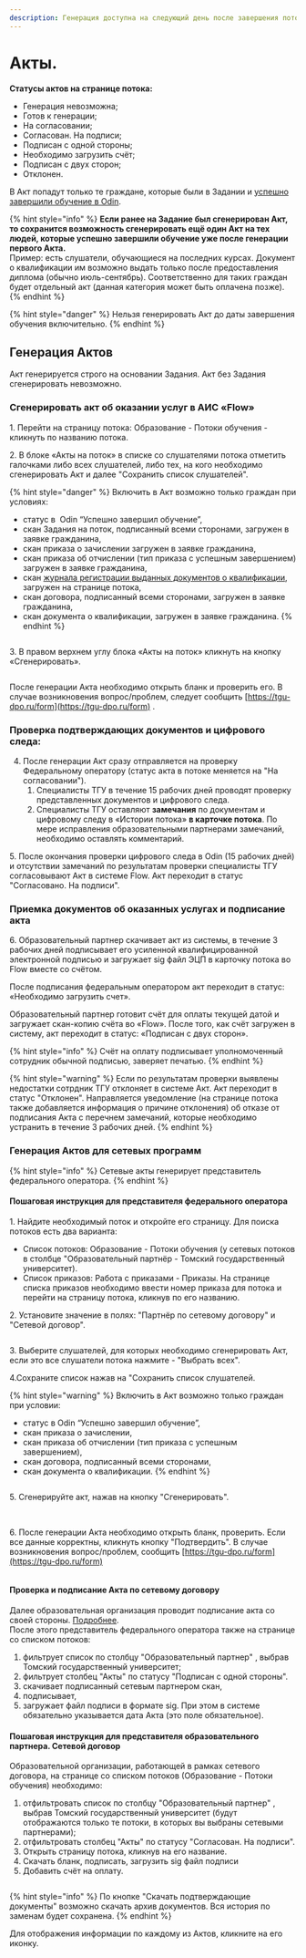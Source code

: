 ```yaml
---
description: Генерация доступна на следующий день после завершения потока.
---
```


# Акты.

**Статусы актов на странице потока:**

* Генерация невозможна;
* Готов к генерации;
* На согласовании;
* Согласован. На подписи;
* Подписан с одной стороны;
* Необходимо загрузить счёт;
* Подписан с двух сторон;
* Отклонен.

В Акт попадут только те граждане, которые были в Задании и [успешно завершили обучение в Odin](https://informa.gitbook.io/odin/instrukcii-po-rabote/dlya-administratorov/zavershenie-obucheniya-programm-sodeistviya-zanyatosti).

{% hint style="info" %}
**Если ранее на Задание был сгенерирован Акт, то сохранится  возможность сгенерировать ещё один Акт на тех людей, которые успешно завершили обучение уже после генерации первого Акта.** \
Пример: есть слушатели, обучающиеся на последних курсах. Документ о квалификации им возможно выдать только после предоставления диплома (обычно июль-сентябрь). Соответственно для таких граждан будет отдельный акт (данная категория может быть оплачена позже).&#x20;
{% endhint %}

{% hint style="danger" %}
Нельзя генерировать Акт до даты завершения обучения включительно.
{% endhint %}

## Генерация Актов &#x20;

Акт генерируется строго на основании Задания. Акт без Задания сгенерировать невозможно.

### Сгенерировать акт об оказании услуг в АИС «Flow»

1\. Перейти на страницу потока: Образование - Потоки обучения - кликнуть по названию потока.

2\. В блоке «Акты на поток» в списке со слушателями потока отметить галочками либо всех слушателей, либо тех, на кого необходимо сгенерировать Акт и далее "Сохранить список слушателей".

{% hint style="danger" %}
Включить в  Акт возможно только граждан при условиях:

* статус в  Odin “Успешно завершил обучение”,
* скан Задания на поток, подписанный всеми сторонами, загружен в заявке гражданина,
* скан приказа о зачислении загружен в заявке гражданина,
* скан приказа об отчислении (тип приказа с успешным завершением) загружен в заявке гражданина,
* скан [журнала регистрации выданных документов о квалификации](zhurnal-registracii.md), загружен на странице потока,
* скан договора, подписанный всеми сторонами, загружен в заявке гражданина,
* скан документа о квалификации, загружен в заявке гражданина.
{% endhint %}

<figure><img src="../.gitbook/assets/image (8) (1).png" alt=""><figcaption></figcaption></figure>

3\. В правом верхнем углу блока «Акты на поток» кликнуть на кнопку «Сгенерировать».

<figure><img src="../.gitbook/assets/image (5) (2) (1).png" alt=""><figcaption></figcaption></figure>

После генерации Акта необходимо открыть бланк и проверить его. В случае возникновения вопрос/проблем, следует сообщить [https://tgu-dpo.ru/form](https://tgu-dpo.ru/form) .

### **Проверка подтверждающих документов и цифрового следа:**

4. После генерации Акт сразу отправляется на проверку Федеральному оператору (статус акта в потоке меняется на "На согласовании").
   1. Специалисты ТГУ в течение 15 рабочих дней проводят проверку представленных документов и цифрового следа.
   2. Специалисты ТГУ оставляют **замечания** по документам и цифровому следу в «Истории потока» **в карточке потока**. По мере исправления образовательными партнерами замечаний, необходимо оставлять комментарий.&#x20;

5\. После окончания проверки цифрового следа в Odin (15 рабочих дней) и отсутствии замечаний по результатам проверки специалисты ТГУ согласовывают Акт в системе Flow. Акт переходит в статус "Согласовано. На подписи".

### **Приемка документов об оказанных услугах и подписание акта**

6\. Образовательный партнер скачивает акт из системы, в течение 3 рабочих дней подписывает его усиленной квалифицированной электронной подписью и загружает sig файл ЭЦП в карточку потока во Flow вместе со счётом.&#x20;

После подписания федеральным оператором акт переходит в статус: «Необходимо загрузить счет».

Образовательный партнер готовит счёт для оплаты текущей датой и загружает скан-копию счёта во «Flow». После того, как счёт загружен в систему, акт переходит в статус: «Подписан с двух сторон».

{% hint style="info" %}
Счёт на оплату подписывает уполномоченный сотрудник обычной подписью, заверяет печатью.
{% endhint %}

{% hint style="warning" %}
Если по результатам проверки выявлены недостатки сотрдник ТГУ отклоняет в системе Акт. Акт переходит в статус "Отклонен". Направляется уведомление (на странице потока также добавляется информация о причине отклонения) об отказе от подписания Акта с перечнем замечаний, которые необходимо устранить в течение 3 рабочих дней.
{% endhint %}

### Генерация Актов для сетевых программ

{% hint style="info" %}
Сетевые акты генерирует представитель федерального оператора.
{% endhint %}

#### Пошаговая инструкция для представителя федерального оператора

1\. Найдите необходимый поток и откройте его страницу. Для поиска потоков есть два варианта:

* Список потоков: Образование - Потоки обучения (у сетевых потоков в столбце "Образовательный партнёр  - Томский государственный университет).
* Список приказов: Работа с приказами - Приказы.  На странице списка приказов необходимо ввести номер приказа для потока и перейти на страницу потока, кликнув по его названию.&#x20;

2\. Установите значение в полях: "Партнёр по сетевому договору" и  "Сетевой договор".

<figure><img src="../.gitbook/assets/image (3) (1) (2) (1).png" alt=""><figcaption></figcaption></figure>

3\. Выберите слушателей, для которых необходимо сгенерировать Акт, если это все слушатели  потока нажмите - "Выбрать всех".&#x20;

4.Сохраните список нажав на "Сохранить список слушателей.&#x20;

{% hint style="warning" %}
Включить в  Акт возможно только граждан при условии:

* статус в  Odin “Успешно завершил обучение”,
* скан приказа о зачислении,
* скан приказа об отчислении (тип приказа с успешным завершением),
* скан договора, подписанный всеми сторонами,
* скан документа о квалификации.
{% endhint %}

<figure><img src="../.gitbook/assets/image (2) (2) (1).png" alt=""><figcaption></figcaption></figure>

5\. Сгенерируйте акт, нажав на кнопку "Сгенерировать".&#x20;

<figure><img src="../.gitbook/assets/image (1) (2) (1).png" alt=""><figcaption></figcaption></figure>

\
6\. После генерации Акта необходимо открыть бланк, проверить. Если все данные корректны, кликнуть кнопку "Подтвердить".  В случае возникновения вопрос/проблем, сообщить [https://tgu-dpo.ru/form](https://tgu-dpo.ru/form)

<figure><img src="../.gitbook/assets/image (82).png" alt=""><figcaption></figcaption></figure>

#### Проверка и подписание Акта по сетевому договору

Далее  образовательная организация проводит подписание акта со своей стороны. [Подробнее](https://informa.gitbook.io/flow-partner/potoki-obucheniya/akty#poshagovaya-instrukciya-dlya-predstavitelya-obrazovatelnogo-partnera).\
После этого представитель федерального оператора также на странице со списком потоков:

1. фильтрует список по столбцу "Образовательный партнер" , выбрав Томский государственный университет;&#x20;
2. фильтрует столбец "Акты" по статусу "Подписан с одной стороны".&#x20;
3. скачивает подписанный сетевым партнером скан,
4. подписывает,
5. загружает файл подписи в формате sig. При этом в системе обязательно указывается дата Акта (это поле обязательное).

#### Пошаговая инструкция для представителя образовательного партнера. Сетевой договор

Образовательной организации, работающей в рамках сетевого договора, на странице со списком потоков  (Образование - Потоки обучения) необходимо:

1. отфильтровать список по столбцу "Образовательный партнер" , выбрав Томский государственный университет (будут отображаются только те потоки, в которых вы выбраны сетевыми партнерами);&#x20;
2. отфильтровать столбец "Акты" по статусу "Согласован. На подписи".&#x20;
3. Открыть страницу потока, кликнув на его название.&#x20;
4. Скачать бланк, подписать, загрузить sig файл подписи
5. &#x20;Добавить счёт на оплату.

<img src="../.gitbook/assets/file.drawing.svg" alt="" class="gitbook-drawing">

{% hint style="info" %}
По кнопке "Скачать подтверждающие документы" возможно скачать архив документов. Вся история по заменам будет сохранена.
{% endhint %}

Для отображения информации по каждому из Актов, кликните на его иконку.

<figure><img src="../.gitbook/assets/image (1) (1) (3).png" alt=""><figcaption></figcaption></figure>


